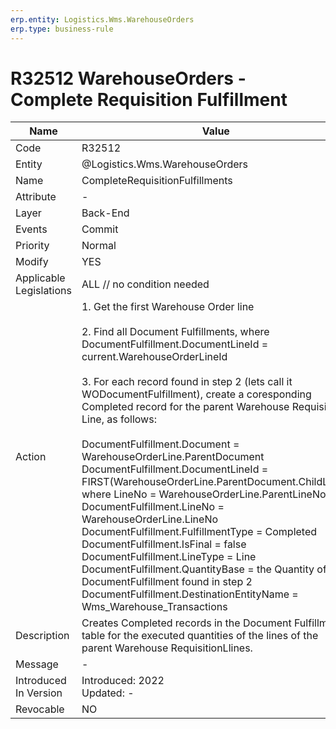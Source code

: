 ```yaml
---
erp.entity: Logistics.Wms.WarehouseOrders
erp.type: business-rule
---
```

# R32512 WarehouseOrders - Complete Requisition Fulfillment

| Name | Value |
| ---- | ----- |
| Code | R32512 |
| Entity | @Logistics.Wms.WarehouseOrders |
| Name | CompleteRequisitionFulfillments |
| Attribute |- |
| Layer | Back-End                                        |
| Events | Commit |
| Priority | Normal |
| Modify | YES |
| Applicable Legislations | ALL // no condition needed |
| Action | 1. Get the first Warehouse Order line <br/><br/>2. Find all Document Fulfillments, where DocumentFulfillment.DocumentLineId = current.WarehouseOrderLineId <br/><br/>3. For each record found in step 2 (lets call it WODocumentFulfillment), create a coresponding Completed record for the parent Warehouse Requisition Line, as follows:<br/><br/>DocumentFulfillment.Document = WarehouseOrderLine.ParentDocument<br/>DocumentFulfillment.DocumentLineId = FIRST(WarehouseOrderLine.ParentDocument.ChildLines, where LineNo = WarehouseOrderLine.ParentLineNo).Id<br/>DocumentFulfillment.LineNo = WarehouseOrderLine.LineNo<br/>DocumentFulfillment.FulfillmentType = Completed<br/>DocumentFulfillment.IsFinal = false<br/>DocumentFulfillment.LineType = Line<br/>DocumentFulfillment.QuantityBase = the Quantity of the DocumentFulfillment found in step 2 <br/> DocumentFulfillment.DestinationEntityName = Wms_Warehouse_Transactions|
| Description | Creates Completed records in the Document Fulfillment table for the executed quantities of the lines of the parent Warehouse RequisitionLlines. |
| Message |-|
| Introduced In Version | Introduced: 2022<br>Updated: - |
| Revocable | NO                                                           |
